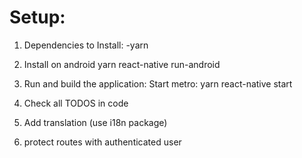 # Setup:

1. Dependencies to Install:
    -yarn

2. Install on android 
    yarn react-native run-android

3. Run and build the application:
    Start metro:
    yarn react-native start
    


2. Check all TODOS in code

3. Add translation (use i18n package)

4. protect routes with authenticated user
